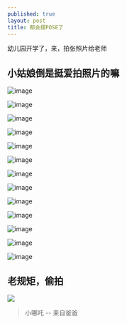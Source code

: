 ```yaml
---
published: true
layout: post
title: 都会摆POSE了
---
```


幼儿园开学了，来，拍张照片给老师

## 小姑娘倒是挺爱拍照片的嘛

![image](http://pic.yupoo.com/moxigan/GJ8k26Sk/medish.jpg)

![image](http://pic.yupoo.com/moxigan/GJ8k8ohe/medish.jpg)

![image](http://pic.yupoo.com/moxigan/GJ8keprf/medish.jpg)

![image](http://pic.yupoo.com/moxigan/GJ8kkRRF/medish.jpg)

![image](http://pic.yupoo.com/moxigan/GJ8ktPRB/medish.jpg)

![image](http://pic.yupoo.com/moxigan/GJ8kB8Wk/medish.jpg)

![image](http://pic.yupoo.com/moxigan/GJ8kIOsh/medish.jpg)

![image](http://pic.yupoo.com/moxigan/GJ8kQamz/medish.jpg)

![image](http://pic.yupoo.com/moxigan/GJ8kXfdL/medish.jpg)

![image](http://pic.yupoo.com/moxigan/GJ8l4pNr/medish.jpg)

![image](http://pic.yupoo.com/moxigan/GJ8lcIOZ/medish.jpg)

![image](http://pic.yupoo.com/moxigan/GJ8llj0b/medish.jpg)

![image](http://pic.yupoo.com/moxigan/GJ8lsQBo/medish.jpg)

## 老规矩，偷拍

![](http://pic.yupoo.com/moxigan/GJ8jWgHB/medish.jpg)

> 小哪吒 -- 来自爸爸
